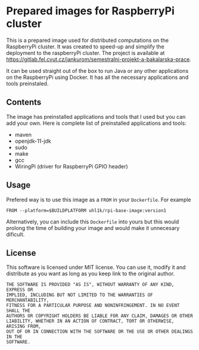 # Prepared images for RaspberryPi cluster

This is a prepared image used for distributed computations on the RaspberryPi cluster. It was created to speed-up and simplify the deployment to the raspberryPi cluster. The project is available at https://gitlab.fel.cvut.cz/jankurom/semestralni-projekt-a-bakalarska-prace.

It can be used straight out of the box to run Java or any other applications on the RaspberryPi using Docker. It has all the necessary applications and tools preinstaled.

## Contents

The image has preinstalled applications and tools that I used but you can add your own. Here is complete list of preinstalled applications and tools:

* maven
* openjdk-11-jdk
* sudo
* make
* gcc
* WiringPi (driver for RaspberryPi GPIO header)

## Usage

Prefered way is to use this image as a `FROM` in your `Dockerfile`. For example 

    FROM --platform=$BUILDPLATFORM uhl1k/rpi-base-image:version1

Alternatively, you can include this `Dockerfile` into yours but this would prolong the time of building your image and would make it unnecesary dificult.

## License

This software is licensed under MIT license. You can use it, modify it and distribute as you want as long as you keep link to the original author.

    THE SOFTWARE IS PROVIDED "AS IS", WITHOUT WARRANTY OF ANY KIND, EXPRESS OR
    IMPLIED, INCLUDING BUT NOT LIMITED TO THE WARRANTIES OF MERCHANTABILITY,
    FITNESS FOR A PARTICULAR PURPOSE AND NONINFRINGEMENT. IN NO EVENT SHALL THE
    AUTHORS OR COPYRIGHT HOLDERS BE LIABLE FOR ANY CLAIM, DAMAGES OR OTHER
    LIABILITY, WHETHER IN AN ACTION OF CONTRACT, TORT OR OTHERWISE, ARISING FROM,
    OUT OF OR IN CONNECTION WITH THE SOFTWARE OR THE USE OR OTHER DEALINGS IN THE
    SOFTWARE.